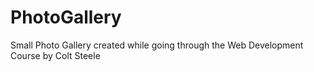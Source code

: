 # PhotoGallery
Small Photo Gallery created while going through the Web Development Course by Colt Steele
